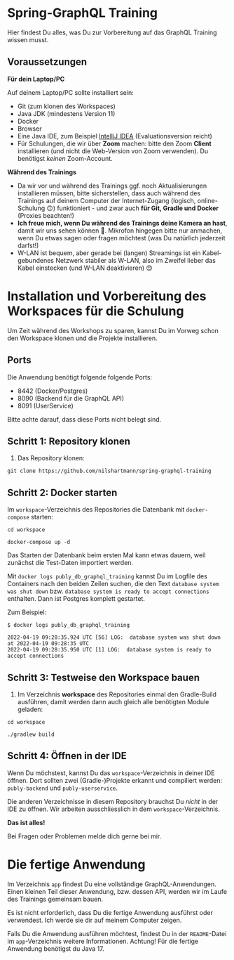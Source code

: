# Spring-GraphQL Training

Hier findest Du alles, was Du zur Vorbereitung auf das GraphQL Training wissen musst.

## Voraussetzungen

**Für dein Laptop/PC**

Auf deinem Laptop/PC sollte installiert sein:

- Git (zum klonen des Workspaces)
- Java JDK (mindestens Version 11)
- Docker
- Browser
- Eine Java IDE, zum Beispiel [IntelliJ IDEA](https://www.jetbrains.com/idea/download/) (Evaluationsversion reicht)
- Für Schulungen, die wir über **Zoom** machen: bitte den Zoom **Client** installieren (und nicht die Web-Version von Zoom verwenden). Du benötigst _keinen_ Zoom-Account.

**Während des Trainings**

- Da wir vor und während des Trainings ggf. noch Aktualisierungen installieren müssen, bitte sicherstellen, dass auch während des Trainings auf deinem Computer der Internet-Zugang (logisch, online-Schulung 🙃) funktioniert - und zwar auch **für Git, Gradle und Docker** (Proxies beachten!)
- **Ich freue mich, wenn Du während des Trainings deine Kamera an hast**, damit wir uns sehen können 🎥. Mikrofon hingegen bitte nur anmachen, wenn Du etwas sagen oder fragen möchtest (was Du natürlich jederzeit darfst!)
- W-LAN ist bequem, aber gerade bei (langen) Streamings ist ein Kabel-gebundenes Netzwerk stabiler als W-LAN, also im Zweifel lieber das Kabel einstecken (und W-LAN deaktivieren) 😊

# Installation und Vorbereitung des Workspaces für die Schulung

Um Zeit während des Workshops zu sparen, kannst Du im Vorweg schon den Workspace
klonen und die Projekte installieren.

## Ports

Die Anwendung benötigt folgende folgende Ports:

- 8442 (Docker/Postgres)
- 8090 (Backend für die GraphQL API)
- 8091 (UserService)

Bitte achte darauf, dass diese Ports nicht belegt sind.

## Schritt 1: Repository klonen

1. Das Repository klonen:

```
git clone https://github.com/nilshartmann/spring-graphql-training
```

## Schritt 2: Docker starten

Im `workspace`-Verzeichnis des Repositories die Datenbank mit `docker-compose` starten:

```
cd workspace

docker-compose up -d
```

Das Starten der Datenbank beim ersten Mal kann etwas dauern, weil zunächst die
Test-Daten importiert werden.

Mit `docker logs publy_db_graphql_training` kannst Du im Logfile des Containers nach
den beiden Zeilen suchen, die den Text `database system was shut down`
bzw. `database system is ready to accept connections` enthalten. Dann ist Postgres
komplett gestartet.

Zum Beispiel:

```shell
$ docker logs publy_db_graphql_training

2022-04-19 09:28:35.924 UTC [56] LOG:  database system was shut down at 2022-04-19 09:28:35 UTC
2022-04-19 09:28:35.950 UTC [1] LOG:  database system is ready to accept connections
```

## Schritt 3: Testweise den Workspace bauen

1. Im Verzeichnis **workspace** des Repositories einmal den Gradle-Build ausführen, damit werden dann auch gleich alle benötigten Module geladen:

```
cd workspace

./gradlew build
```

## Schritt 4: Öffnen in der IDE

Wenn Du möchstest, kannst Du das `workspace`-Verzeichnis in deiner IDE öffnen. Dort sollten zwei (Gradle-)Projekte erkannt und compiliert werden: `publy-backend` und `publy-userservice`.

Die anderen Verzeichnisse in diesem Repository brauchst Du _nicht_ in der IDE zu öffnen. Wir arbeiten ausschliesslich in dem `workspace`-Verzeichnis.

**Das ist alles!**

Bei Fragen oder Problemen melde dich gerne bei mir.

# Die fertige Anwendung

Im Verzeichnis `app` findest Du eine vollständige GraphQL-Anwendungen. Einen kleinen Teil dieser Anwendung, bzw. dessen API, werden wir im Laufe des
Trainings gemeinsam bauen.

Es ist nicht erforderlich, dass Du die fertige Anwendung ausführst oder verwendest. Ich werde sie dir auf meinem Computer zeigen.

Falls Du die Anwendung ausführen möchtest, findest Du in der `README`-Datei im `app`-Verzeichnis weitere Informationen. Achtung! Für die fertige Anwendung benötigst du Java 17.
